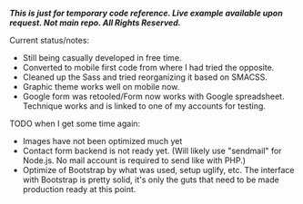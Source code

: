 ***This is just for temporary code reference. Live example available upon request. Not main repo. All Rights Reserved.***

Current status/notes:
- Still being casually developed in free time.
- Converted to mobile first code from where I had tried the opposite.
- Cleaned up the Sass and tried reorganizing it based on SMACSS.
- Graphic theme works well on mobile now.
- Google form was retooled/Form now works with Google spreadsheet. Technique works and is linked to one of my accounts for testing.

TODO when I get some time again: 
- Images have not been optimized much yet
- Contact form backend is not ready yet. (Will likely use "sendmail" for Node.js. No mail account is required to send like with PHP.)
- Optimize of Bootstrap by what was used, setup uglify, etc. The interface with Bootstrap is pretty solid, it's only the guts that need to be made production ready at this point. 
